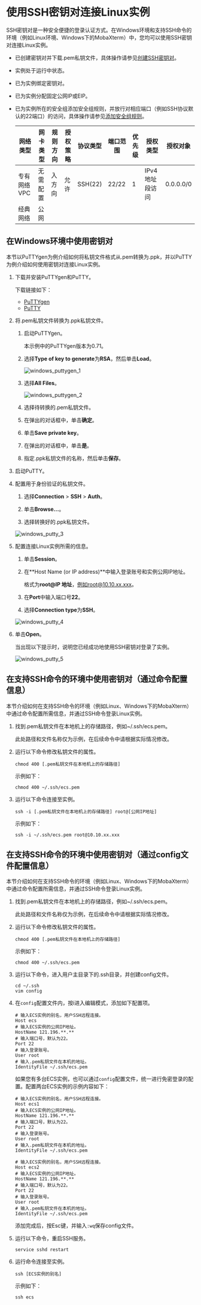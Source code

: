 # 使用SSH密钥对连接Linux实例

SSH密钥对是一种安全便捷的登录认证方式。在Windows环境和支持SSH命令的环境（例如Linux环境、Windows下的MobaXterm）中，您均可以使用SSH密钥对连接Linux实例。

-   已创建密钥对并下载.pem私钥文件，具体操作请参见[创建SSH密钥对](/intl.zh-CN/安全/SSH密钥对/使用SSH密钥对/创建SSH密钥对.md)。
-   实例处于运行中状态。
-   已为实例绑定密钥对。
-   已为实例分配固定公网IP或EIP。
-   已为实例所在的安全组添加安全组规则，并放行对相应端口（例如SSH协议默认的22端口）的访问，具体操作请参见[添加安全组规则](/intl.zh-CN/安全/安全组/添加安全组规则.md)。

    |网络类型|网卡类型|规则方向|授权策略|协议类型|端口范围|优先级|授权类型|授权对象|
    |----|----|----|----|----|----|---|----|----|
    |专有网络VPC|无需配置|入方向|允许|SSH\(22\)|22/22|1|IPv4地址段访问|0.0.0.0/0|
    |经典网络|公网|


## 在Windows环境中使用密钥对

本节以PuTTYgen为例介绍如何将私钥文件格式从.pem转换为.ppk，并以PuTTY为例介绍如何使用密钥对连接Linux实例。

1.  下载并安装PuTTYgen和PuTTY。

    下载链接如下：

    -   [PuTTYgen](https://the.earth.li/~sgtatham/putty/latest/w64/puttygen.exe)
    -   [PuTTY](https://the.earth.li/~sgtatham/putty/latest/w64/putty.exe)
2.  将.pem私钥文件转换为.ppk私钥文件。

    1.  启动PuTTYgen。

        本示例中的PuTTYgen版本为0.71。

    2.  选择**Type of key to generate**为**RSA**，然后单击**Load**。

        ![windows_puttygen_1](https://static-aliyun-doc.oss-accelerate.aliyuncs.com/assets/img/zh-CN/1904359951/p51179.png)

    3.  选择**All Files**。

        ![windows_puttygen_2](https://static-aliyun-doc.oss-accelerate.aliyuncs.com/assets/img/zh-CN/1904359951/p5188.png)

    4.  选择待转换的.pem私钥文件。

    5.  在弹出的对话框中，单击**确定**。

    6.  单击**Save private key**。

    7.  在弹出的对话框中，单击**是**。

    8.  指定.ppk私钥文件的名称，然后单击**保存**。

3.  启动PuTTY。

4.  配置用于身份验证的私钥文件。

    1.  选择**Connection** \> **SSH** \> **Auth**。

    2.  单击**Browse…**。

    3.  选择转换好的.ppk私钥文件。

    ![windows_putty_3](https://static-aliyun-doc.oss-accelerate.aliyuncs.com/assets/img/zh-CN/1904359951/p5191.png)

5.  配置连接Linux实例所需的信息。

    1.  单击**Session**。

    2.  在**Host Name \(or IP address\)**中输入登录账号和实例公网IP地址。

        格式为**root@IP 地址**，例如root@10.10.xx.xxx。

    3.  在**Port**中输入端口号**22**。

    4.  选择**Connection type**为**SSH**。

    ![windows_putty_4](https://static-aliyun-doc.oss-accelerate.aliyuncs.com/assets/img/zh-CN/1904359951/p5192.png)

6.  单击**Open**。

    当出现以下提示时，说明您已经成功地使用SSH密钥对登录了实例。

    ![windows_putty_5](https://static-aliyun-doc.oss-accelerate.aliyuncs.com/assets/img/zh-CN/1904359951/p51203.png)


## 在支持SSH命令的环境中使用密钥对（通过命令配置信息）

本节介绍如何在支持SSH命令的环境（例如Linux、Windows下的MobaXterm）中通过命令配置所需信息，并通过SSH命令登录Linux实例。

1.  找到.pem私钥文件在本地机上的存储路径，例如~/.ssh/ecs.pem。

    此处路径和文件名称仅为示例，在后续命令中请根据实际情况修改。

2.  运行以下命令修改私钥文件的属性。

    ```
    chmod 400 [.pem私钥文件在本地机上的存储路径]
    ```

    示例如下：

    ```
    chmod 400 ~/.ssh/ecs.pem
    ```

3.  运行以下命令连接至实例。

    ```
    ssh -i [.pem私钥文件在本地机上的存储路径] root@[公网IP地址]
    ```

    示例如下：

    ```
    ssh -i ~/.ssh/ecs.pem root@10.10.xx.xxx
    ```


## 在支持SSH命令的环境中使用密钥对（通过config文件配置信息）

本节介绍如何在支持SSH命令的环境（例如Linux、Windows下的MobaXterm）中通过命令配置所需信息，并通过SSH命令登录Linux实例。

1.  找到.pem私钥文件在本地机上的存储路径，例如~/.ssh/ecs.pem。

    此处路径和文件名称仅为示例，在后续命令中请根据实际情况修改。

2.  运行以下命令修改私钥文件的属性。

    ```
    chmod 400 [.pem私钥文件在本地机上的存储路径]
    ```

    示例如下：

    ```
    chmod 400 ~/.ssh/ecs.pem
    ```

3.  运行以下命令，进入用户主目录下的.ssh目录，并创建config文件。

    ```
    cd ~/.ssh
    vim config
    ```

4.  在`config`配置文件内，按i进入编辑模式，添加如下配置项。

    ```
    # 输入ECS实例的别名，用户SSH远程连接。
    Host ecs
    # 输入ECS实例的公网IP地址。
    HostName 121.196.**.**
    # 输入端口号，默认为22。
    Port 22
    # 输入登录账号。
    User root
    # 输入.pem私钥文件在本机的地址。
    IdentityFile ~/.ssh/ecs.pem
    ```

    如果您有多台ECS实例，也可以通过`config`配置文件，统一进行免密登录的配置。配置两台ECS实例的示例内容如下：

    ```
    # 输入ECS实例的别名，用户SSH远程连接。
    Host ecs1
    # 输入ECS实例的公网IP地址。
    HostName 121.196.**.**
    # 输入端口号，默认为22。
    Port 22
    # 输入登录账号。
    User root
    # 输入.pem私钥文件在本机的地址。
    IdentityFile ~/.ssh/ecs.pem
    
    # 输入ECS实例的别名，用户SSH远程连接。
    Host ecs2
    # 输入ECS实例的公网IP地址。
    HostName 121.196.**.**
    # 输入端口号，默认为22。
    Port 22
    # 输入登录账号。
    User root
    # 输入.pem私钥文件在本机的地址。
    IdentityFile ~/.ssh/ecs.pem
    ```

    添加完成后，按Esc键，并输入`:wq`保存config文件。

5.  运行以下命令，重启SSH服务。

    ```
    service sshd restart
    ```

6.  运行命令连接至实例。

    ```
    ssh [ECS实例的别名]
    ```

    示例如下：

    ```
    ssh ecs
    ```


